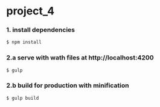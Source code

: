 # project_4

### 1. install dependencies
```sh
$ npm install
```

### 2.a serve with wath files at http://localhost:4200
```sh
$ gulp
```

### 2.b build for production with minification
```sh
$ gulp build
```

